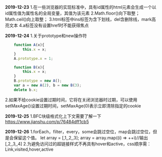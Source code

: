 **2019-12-23**
1.在一些浏览器的实现标准中，具有id属性的html元素会生成一个以id属性值为属性名的全局变量，其值为该元素
2.Math.floor()向下取整；Math.ceil()向上取整；
3.html标签中ins标签为含下划线，del含删除线，mark高亮文本
4.a标签没有设置href时不能获得焦点

**2019-12-24**
1.关于prototype和new操作符
```javascript
    function A(x){
        this.x = x;
    }
    A.prototype.x = 1;

    function B(x){
        this.x = x;
    }
    B.prototype = new A();
    var a = new A(2), b = new B(3);
    delete b.x;
```
2.如果不给cookie设置过期时间，它将在关闭浏览器时过期，可以使用setMaxAge()设置过期时间，setMaxAge(0)表示立即清除指定的cookie

**2019-12-25**
1.BFC块级格式化上下文需要了解一下
    https://www.jianshu.com/p/76484dff1cb5

**2019-12-26**
1.forEach，filter，every，some会跳过空位，map会跳过空位，但是会保留这个值。
    let array = [,1,,2,,3];
    array = array.map((i) => ++i)//输出[,2,,3,,4]
2.为避免访问过的超链接样式不再具有hover和active，css顺序需：Link,visited,hover,active